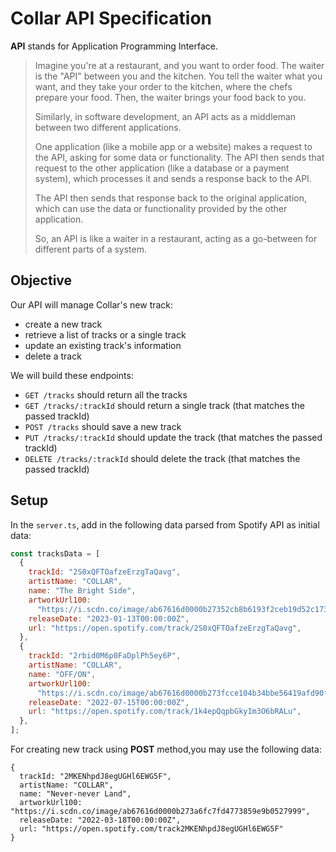 # Collar API Specification
**API**  stands for Application Programming Interface.
> Imagine you're at a restaurant, and you want to order food. The waiter is the "API" between you and the kitchen. You tell the waiter what you want, and they take your order to the kitchen, where the chefs prepare your food. Then, the waiter brings your food back to you.
>
> Similarly, in software development, an API acts as a middleman between two different applications.
> 
>  One application (like a mobile app or a website) makes a request to the API, asking for some data or functionality. 
> The API then sends that request to the other application (like a database or a payment system), which processes it and sends a response back to the API.
> 
>  The API then sends that response back to the original application, which can use the data or functionality provided by the other application.
>  
> So, an API is like a waiter in a restaurant, acting as a go-between for different parts of a system.

## Objective

Our API will manage Collar's new track:
- create a new track
- retrieve a list of tracks or a single track
- update an existing track's information
- delete a track

We will build these endpoints:
- `GET /tracks` should return all the tracks 
- `GET /tracks/:trackId` should return a single track (that matches the passed trackId) 
- `POST /tracks` should save a new track 
- `PUT /tracks/:trackId` should update the track (that matches the passed trackId) 
- `DELETE /tracks/:trackId` should delete the track (that matches the passed trackId)


## Setup
In the `server.ts`, add in the following data parsed from Spotify API as initial data:
```js
const tracksData = [
  {
    trackId: "2S0xQFTOafzeErzgTaQavg",
    artistName: "COLLAR",
    name: "The Bright Side",
    artworkUrl100:
      "https://i.scdn.co/image/ab67616d0000b27352cb8b6193f2ceb19d52c173",
    releaseDate: "2023-01-13T00:00:00Z",
    url: "https://open.spotify.com/track/2S0xQFTOafzeErzgTaQavg",
  },
  {
    trackId: "2rbid0M6p0FaDplPh5ey6P",
    artistName: "COLLAR",
    name: "OFF/ON",
    artworkUrl100:
      "https://i.scdn.co/image/ab67616d0000b273fcce104b34bbe56419afd90f",
    releaseDate: "2022-07-15T00:00:00Z",
    url: "https://open.spotify.com/track/1k4epQqpbGkyIm3O6bRALu",
  },
];
```

For creating new track using **POST** method,you may use the following data:
```
{
  trackId: "2MKENhpdJ8egUGHl6EWG5F",
  artistName: "COLLAR",
  name: "Never-never Land",
  artworkUrl100: "https://i.scdn.co/image/ab67616d0000b273a6fc7fd4773859e9b0527999",
  releaseDate: "2022-03-18T00:00:00Z",
  url: "https://open.spotify.com/track2MKENhpdJ8egUGHl6EWG5F"
}
```
